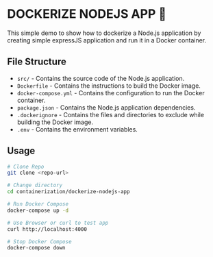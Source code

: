 # DOCKERIZE NODEJS APP 🐳

This simple demo to show how to dockerize a Node.js application by creating simple expressJS application and run it in a Docker container.

## File Structure

- `src/` - Contains the source code of the Node.js application.
- `Dockerfile` - Contains the instructions to build the Docker image.
- `docker-compose.yml` - Contains the configuration to run the Docker container.
- `package.json` - Contains the Node.js application dependencies.
- `.dockerignore` - Contains the files and directories to exclude while building the Docker image.
- `.env` - Contains the environment variables.

## Usage

```bash
# Clone Repo
git clone <repo-url>

# Change directory
cd containerization/dockerize-nodejs-app

# Run Docker Compose
docker-compose up -d

# Use Browser or curl to test app
curl http://localhost:4000

# Stop Docker Compose
docker-compose down
```
